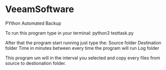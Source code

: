 # VeeamSoftware
PYthon Automated Backup

To run this program type in your terminal:
python3 testtask.py 

After that the program start running just type the:
Source folder
Destination folder
Time in minutes between every time the program will run
Log folder

This program um will in the interval you selected and copy every files from source to destionation folder.

